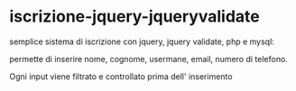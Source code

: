 iscrizione-jquery-jqueryvalidate
================================

semplice sistema di iscrizione con  jquery, jquery validate, php e mysql:

permette di inserire nome, cognome, usermane, email, numero di telefono.

Ogni input viene filtrato e controllato prima dell' inserimento
